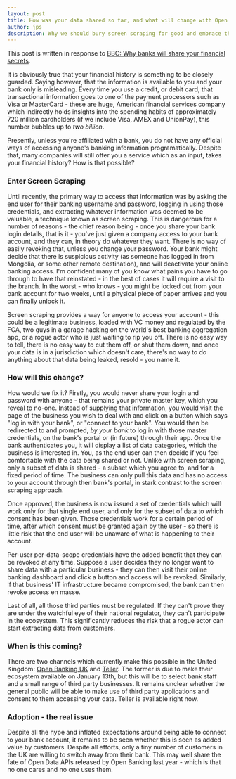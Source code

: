 ```yaml
---
layout: post
title: How was your data shared so far, and what will change with Open Banking?
author: jps
description: Why we should bury screen scraping for good and embrace the automation.
---
```


This post is written in response to [BBC: Why banks will share your financial secrets](https://www.bbc.co.uk/news/amp/business-42253051).

It is obviously true that your financial history is something to be closely guarded. Saying however, that the information is available
to you and your bank only is misleading. Every time you use a credit, or debit card, that transactional information goes to one of the
payment processors such as Visa or MasterCard - these are huge, American financial services company which indirectly holds insights into
the spending habits of approximately 720 million cardholders (if we include Visa, AMEX and UnionPay), this number bubbles up to *two billion*.

Presently, unless you're affiliated with a bank, you do not have any official ways of accessing anyone's banking information programatically. Despite that,
many companies will still offer you a service which as an input, takes your financial history? How is that possible?

### Enter Screen Scraping

Until recently, the primary way to access that information was by asking the end user for their banking username and password, logging in
using those credentials, and extracting whatever information was deemed to be valuable, a technique known as screen scraping.
This is dangerous for a number of reasons - the
chief reason being - once you share your bank login details, that is it - you've just given a company access to your bank account, and
they can, in theory do whatever they want. There is no way of easily revoking that, unless you change your password. Your bank might decide
that there is suspicious activity (as someone has logged in from Mongolia, or some other remote destination), and will deactivate your
online banking access. I'm confident many of you know what pains you have to go through to have that reinstated - in the best of cases
it will require a visit to the branch. In the worst - who knows - you might be locked out from your bank account for two weeks, until a
physical piece of paper arrives and you can finally unlock it.

Screen scraping provides a way for anyone to access your account - this could be a legitimate business, loaded with VC money and regulated
by the FCA, two guys in a garage hacking on the world's best banking aggregation app, or a rogue actor who is just waiting to rip you off.
There is no easy way to tell, there is no easy way to cut them off, or shut them down, and once your data is in a jurisdiction which doesn't
care, there's no way to do anything about that data being leaked, resold - you name it.

### How will this change?

How would we fix it? Firstly, you would never share your login and password with anyone - that remains your private master key, which you
reveal to no-one. Instead of supplying that information, you would visit the page of the business you wish to deal with and click on a button
which says "log in with your bank", or "connect to your bank". You would then be redirected to and prompted, *by your bank*
to log in with those master credentials, on the bank's portal or (in future) through their app.
Once the bank authenticates you, it will display a list of data categories, which the business is interested in. You, as the
end user can then decide if you feel comfortable with the data being shared or not. Unlike with screen scraping, only a subset of data is shared -
a subset which you agree to, and for a fixed period of time. The business can only pull this data and has no access to your account through
then bank's portal, in stark contrast to the screen scraping approach.

Once approved, the business is now issued a set of credentials which will work only for that single end user, and only for the subset of data
to which consent has been given. Those credentials work for a certain period of time, after which consent must be granted again by the user -
so there is little risk that the end user will be unaware of what is happening to their account.

Per-user per-data-scope credentials have the added benefit that they can be revoked at any time. Suppose a user decides they no longer want to
share data with a particular business - they can then visit their online banking dashboard and click a button and access will be revoked.
Similarly, if that business' IT infrastructure became compromised, the bank can then revoke access en masse.

Last of all, all those third parties must be regulated. If they can't prove they are under the watchful eye of their national regulator, they
can't participate in the ecosystem. This significantly reduces the risk that a rogue actor can start extracting data from customers.

### When is this coming?

There are two channels which currently make this possible in the United Kingdom: [Open Banking UK](https://www.openbanking.org.uk/) and
[Teller](https://teller.io/). The former is due to make their ecosystem available on January 13th, but this will be to select bank staff
and a small range of third party businesses. It remains unclear whether the general public will be able to make use of third party
applications and consent to them accessing your data. Teller is available right now.

### Adoption - the real issue

Despite all the hype and inflated expectations around being able to connect to your bank account, it remains to be seen whether this is
seen as added value by customers. Despite all efforts, only a tiny number of customers in the UK are willing to switch away from their bank.
This may well share the fate of Open Data APIs released by Open Banking last year - which is that no one cares and no one uses them.


